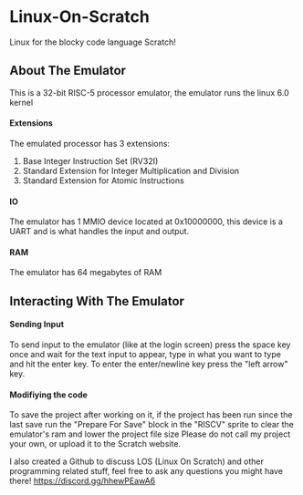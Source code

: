 # Linux-On-Scratch
Linux for the blocky code language Scratch!

## About The Emulator

This is a 32-bit RISC-5 processor emulator, the emulator runs the linux 6.0 kernel

#### Extensions

The emulated processor has 3 extensions:

1. Base Integer Instruction Set (RV32I)
2. Standard Extension for Integer Multiplication and Division
3. Standard Extension for Atomic Instructions

#### IO

The emulator has 1 MMIO device located at 0x10000000, this device is a UART and is what handles the input and output.

#### RAM

The emulator has 64 megabytes of RAM


## Interacting With The Emulator

#### Sending Input

To send input to the emulator (like at the login screen) press the space key once and wait for the text input to appear, type in what you want to type and hit the enter key. 
To enter the enter/newline key press the "left arrow" key.

#### Modifiying the code

To save the project after working on it, if the project has been run since the last save run the "Prepare For Save" block in the "RISCV" sprite to clear the emulator's ram and lower the project file size
Please do not call my project your own, or upload it to the Scratch website.



I also created a Github to discuss LOS (Linux On Scratch) and other programming related stuff, feel free to ask any questions you might have there! https://discord.gg/hhewPEawA6
